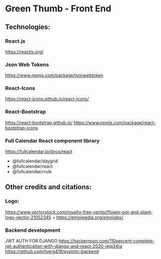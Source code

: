 # Green Thumb - Front End



## Technologies:

### React.js
https://reactjs.org/

### Json Web Tokens
https://www.npmjs.com/package/jsonwebtoken

### React-Icons
https://react-icons.github.io/react-icons/

### React-Bootstrap
https://react-bootstrap.github.io/
https://www.npmjs.com/package/react-bootstrap-icons

### Full Calendar React component library
https://fullcalendar.io/docs/react
- @fullcalendar/daygrid
- @fullcalendar/react
- @fullcalendar/rrule

## Other credits and citations:
### Logo:
https://www.vectorstock.com/royalty-free-vector/flower-pot-and-plant-logo-vector-21052345
+
https://emojipedia.org/emojidex/



### Backend development
JWT AUTH FOR DJANGO
https://hackernoon.com/110percent-complete-jwt-authentication-with-django-and-react-2020-iejq34ta
https://github.com/tverg419/pyploto-backend
